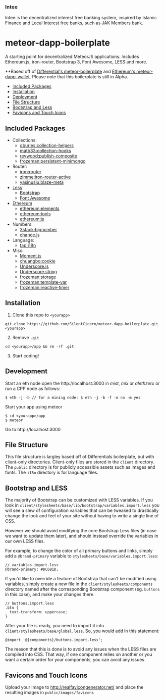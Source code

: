 ### Intee 

Intee is the decentralized interest free banking system, inspired by Islamic Finance and Local Interest free banks, such as JAK Members bank.



# meteor-dapp-boilerplate

A starting point for decentralized MeteorJS applications. Includes Ethereum.js, iron-router, Bootstrap 3, Font Awesome, LESS and more.

**Based off of [Differential's meteor-boilerplate](https://github.com/Differential/meteor-boilerplate) and [Ethereum's meteor-dapp-wallet](https://github.com/ethereum/meteor-dapp-wallet). Please note that this boilerplate is still in Alpha.

* [Included Packages](#included-packages)
* [Installation](#installation)
* [Deployment](#deployment)
* [File Structure](#file-structure)
* [Bootstrap and Less](#bootstrap-and-less)
* [Favicons and Touch Icons](#favicons-and-touch-icons)

## <a name="included-packages"></a> Included Packages

* Collections:
  * [dburles:collection-helpers](https://github.com/dburles/meteor-collection-helpers)
  * [matb33:collection-hooks](https://github.com/matb33/meteor-collection-hooks)
  * [reywood:publish-composite](https://github.com/englue/meteor-publish-composite)
  * [frozeman:persistent-minimongo](https://github.com/frozeman/meteor-persistent-minimongo)
* Router:
  * [iron:router](https://github.com/EventedMind/iron-router)
  * [zimme:iron-router-active](https://github.com/zimme/meteor-iron-router-active)
  * [yasinuslu:blaze-meta](https://github.com/yasinuslu/blaze-meta)
* [Less](http://lesscss.org)
  * [Bootstrap](http://getbootstrap.com)
  * [Font Awesome](http://fontawesome.io)
* [Ethereum](http://ethereum.org)
  * [ethereum:elements](https://github.com/ethereum/meteor-package-elements)
  * [ethereum:tools](https://github.com/ethereum/meteor-package-tools)
  * [ethereum:js](https://github.com/ethereum/ethereum.js)
* Numbers:
  * [3stack:bignumber](https://github.com/MikeMcl/bignumber.js/)
  * [chance.js](http://chancejs.com/)
* Language:
  * [tap:i18n](https://github.com/TAPevents/tap-i18n)
* Misc:
  * [Moment.js](http://momentjs.com/)
  * [chuangbo:cookie](https://github.com/chuangbo/meteor-cookie)
  * [Underscore.js](http://underscorejs.org/)
  * [Underscore.string](http://epeli.github.io/underscore.string/)
  * [frozeman:storage](https://github.com/frozeman/meteor-storage)
  * [frozeman:template-var](https://github.com/frozeman/meteor-template-var)
  * [frozeman:reactive-timer](https://github.com/frozeman/meteor-reactive-timer)

## <a name="installation"></a> Installation

1. Clone this repo to `<yourapp>`

  `git clone https://github.com/SilentCicero/meteor-dapp-boilerplate.git <yourapp>`

2. Remove `.git`

  `cd <yourapp>/app && rm -rf .git`

3. Start coding!

## <a name="development"></a> Development

Start an eth node open the http://localhost:3000 in *mist*, *mix* or *alethzero* or run a CPP node as follows:

    $ eth -j -b // for a mining node: $ eth -j -b -f -n no -m yes

Start your app using meteor

    $ cd <yourapp>/app
    $ meteor

Go to http://localhost:3000

## <a name="file-structure"></a> File Structure

This file structure is largley based off of Differentials boilerplate, but with client-only directories. Client-only files are stored in the `client` directory. The `public` directory is for publicly accessible assets such as images and fonts. The `i18n` directory is for language files.

## <a name="bootstrap-and-less"></a> Bootstrap and LESS

The majority of Bootstrap can be customized with LESS variables. If you look in `client/stylesheets/base/lib/bootstrap/variables.import.less` you will see a slew of configuration variables that can be tweaked to drastically change the look and feel of your site without having to write a single line of CSS.

However we should avoid modifying the core Bootstrap Less files (in case we want to update them later), and should instead override the variables in our own LESS files.

For example, to change the color of all primary buttons and links, simply add a `@brand-primary` variable to `stylesheets/base/variables.import.less`:

```
// variables.import.less
@brand-primary: #DC681D;
```

If you'd like to override a feature of Bootstrap that can't be modified using variables, simply create a new file in the `client/stylesheets/components` directory named after the corresponding Bootstrap component (eg. `buttons` in this case), and make your changes there.

```
// buttons.import.less
.btn {
  text-transform: uppercase;
}
```

After your file is ready, you need to import it into `client/stylesheets/base/global.less`. So, you would add in this statement:
```
@import '@{components}/buttons.import.less';
```

The reason that this is done is to avoid any issues when the LESS files are compiled into CSS. That way, if one component relies on another or you want a certain order for your components, you can avoid any issues.


## <a name="favicons-and-touch-icons"></a> Favicons and Touch Icons

Upload your image to http://realfavicongenerator.net/ and place the resulting images in `public/images/favicons`
